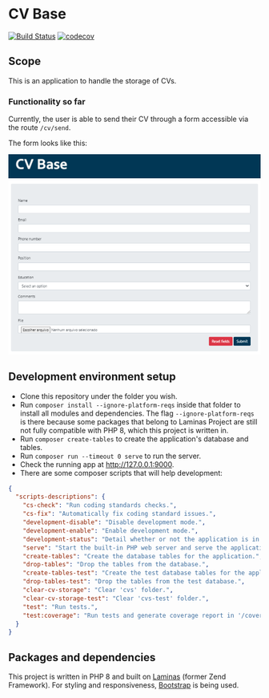 # CV Base

[![Build Status](https://travis-ci.com/edumarques/cv-base.svg?branch=main)](https://travis-ci.com/edumarques/cv-base)
[![codecov](https://codecov.io/gh/edumarques/cv-base/branch/main/graph/badge.svg)](https://codecov.io/gh/edumarques/cv-base)

## Scope

This is an application to handle the storage of CVs.

### Functionality so far

Currently, the user is able to send their CV through a form accessible via the route `/cv/send`.

The form looks like this:

![CV Base - Send Form](form.png "CV Base - Send Form")

## Development environment setup

- Clone this repository under the folder you wish.
- Run `composer install --ignore-platform-reqs` inside that folder to install all modules and dependencies. The
  flag `--ignore-platform-reqs` is there because some packages that belong to Laminas Project are still not fully
  compatible with PHP 8, which this project is written in.
- Run `composer create-tables` to create the application's database and tables.
- Run `composer run --timeout 0 serve` to run the server.
- Check the running app at http://127.0.0.1:9000.
- There are some composer scripts that will help development:

```json
{
  "scripts-descriptions": {
    "cs-check": "Run coding standards checks.",
    "cs-fix": "Automatically fix coding standard issues.",
    "development-disable": "Disable development mode.",
    "development-enable": "Enable development mode.",
    "development-status": "Detail whether or not the application is in development mode.",
    "serve": "Start the built-in PHP web server and serve the application.",
    "create-tables": "Create the database tables for the application.",
    "drop-tables": "Drop the tables from the database.",
    "create-tables-test": "Create the test database tables for the application.",
    "drop-tables-test": "Drop the tables from the test database.",
    "clear-cv-storage": "Clear 'cvs' folder.",
    "clear-cv-storage-test": "Clear 'cvs-test' folder.",
    "test": "Run tests.",
    "test:coverage": "Run tests and generate coverage report in '/coverage'."
  }
}
```

## Packages and dependencies

This project is written in PHP 8 and built on [Laminas](https://getlaminas.org/) (former Zend Framework). For styling
and responsiveness, [Bootstrap](https://getbootstrap.com/) is being used.